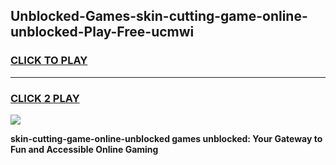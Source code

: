 
## Unblocked-Games-skin-cutting-game-online-unblocked-Play-Free-ucmwi
<h3>
<a href="https://premium76.site?title=skin-cutting-game-online-unblocked&ref=23A">CLICK TO PLAY</a></h3>
<hr>

<h3>
<a href="https://premium76.site?title=skin-cutting-game-online-unblocked&ref=23A">CLICK 2 PLAY</a>
  
</h3>

<a href="https://premium76.site?title=skin-cutting-game-online-unblocked&ref=23A"><img src="https://clearcache.store/games.png"></a>


**skin-cutting-game-online-unblocked games unblocked: Your Gateway to Fun and Accessible Online Gaming**
